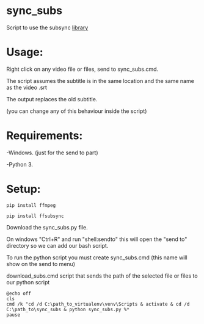 # sync_subs
Script to use the subsync [library](https://github.com/smacke/ffsubsync)

# Usage:

Right click on any video file or files, send to sync_subs.cmd.

The script assumes the subtitle is in the same location and the same name as the video .srt

The output replaces the old subtitle.

(you can change any of this behaviour inside the script)


# Requirements:
-Windows. (just for the send to part)

-Python 3.

# Setup:

```
pip install ffmpeg
```

```
pip install ffsubsync
```

Download the sync_subs.py file. 

On windows "Ctrl+R" and run "shell:sendto"
this will open the "send to" directory so we can add our bash script.


To run the python script you must create sync_subs.cmd (this name will show on the send to menu)

download_subs.cmd script that sends the path of the selected file or files to our python script
```
@echo off
cls
cmd /k "cd /d C:\path_to_virtualenv\venv\Scripts & activate & cd /d    C:\path_to\sync_subs & python sync_subs.py %*
pause

```
